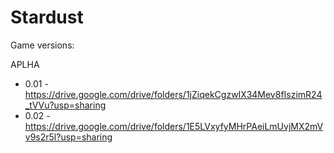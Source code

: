 # Stardust

Game versions:

APLHA
 * 0.01 - https://drive.google.com/drive/folders/1jZiqekCgzwIX34Mev8fIszimR24_tVVu?usp=sharing
 * 0.02 - https://drive.google.com/drive/folders/1E5LVxyfyMHrPAeiLmUvjMX2mVv9s2r5l?usp=sharing
